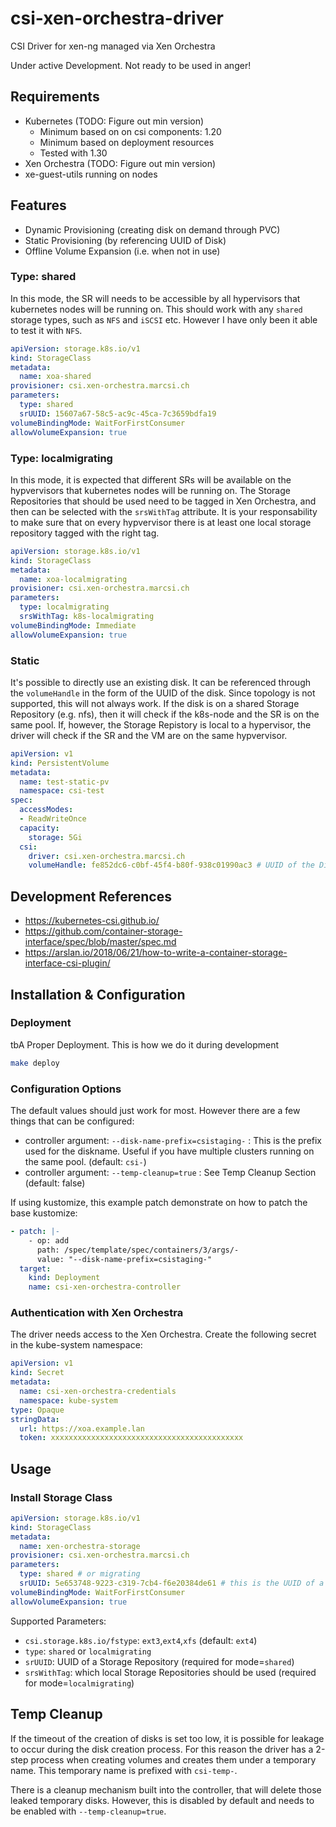 # csi-xen-orchestra-driver
CSI Driver for xen-ng managed via Xen Orchestra

Under active Development. Not ready to be used in anger!

## Requirements
- Kubernetes (TODO: Figure out min version)
  - Minimum based on on csi components: 1.20
  - Minimum based on deployment resources
  - Tested with 1.30
- Xen Orchestra (TODO: Figure out min version)
- xe-guest-utils running on nodes


## Features
- Dynamic Provisioning (creating disk on demand through PVC)
- Static Provisioning (by referencing UUID of Disk)
- Offline Volume Expansion (i.e. when not in use)

### Type: shared

In this mode, the SR will needs to be accessible by all hypervisors that kubernetes nodes will be running on.
This should work with any `shared` storage types, such as `NFS` and `iSCSI` etc. However I have only been it able to test it with `NFS`.

```yaml
apiVersion: storage.k8s.io/v1
kind: StorageClass
metadata:
  name: xoa-shared
provisioner: csi.xen-orchestra.marcsi.ch
parameters:
  type: shared
  srUUID: 15607a67-58c5-ac9c-45ca-7c3659bdfa19
volumeBindingMode: WaitForFirstConsumer
allowVolumeExpansion: true
```


### Type: localmigrating

In this mode, it is expected that different SRs will be available on the hypvervisors that kubernetes nodes will be running on.
The Storage Repositories that should be used need to be tagged in Xen Orchestra, and then can be selected with the `srsWithTag` attribute.
It is your responsability to make sure that on every hypvervisor there is at least one local storage repository tagged with the right tag.

```yaml
apiVersion: storage.k8s.io/v1
kind: StorageClass
metadata:
  name: xoa-localmigrating
provisioner: csi.xen-orchestra.marcsi.ch
parameters:
  type: localmigrating
  srsWithTag: k8s-localmigrating
volumeBindingMode: Immediate
allowVolumeExpansion: true
```

### Static

It's possible to directly use an existing disk. It can be referenced through the `volumeHandle` in the form of the UUID of the disk.
Since topology is not supported, this will not always work. 
If the disk is on a shared Storage Repository (e.g. nfs), then it will check if the k8s-node and the SR is on the same pool.
If, however, the Storage Repistory is local to a hypervisor, the driver will check if the SR and the VM are on the same hypvervisor.

```yaml
apiVersion: v1
kind: PersistentVolume
metadata:
  name: test-static-pv
  namespace: csi-test
spec:
  accessModes:
  - ReadWriteOnce
  capacity:
    storage: 5Gi
  csi:
    driver: csi.xen-orchestra.marcsi.ch
    volumeHandle: fe852dc6-c0bf-45f4-b80f-938c01990ac3 # UUID of the Disk
```


## Development References
- https://kubernetes-csi.github.io/
- https://github.com/container-storage-interface/spec/blob/master/spec.md
- https://arslan.io/2018/06/21/how-to-write-a-container-storage-interface-csi-plugin/


## Installation & Configuration

### Deployment

tbA Proper Deployment. This is how we do it during development

```bash
make deploy
```

### Configuration Options

The default values should just work for most. However there are a few things that can be configured:

- controller argument: `--disk-name-prefix=csistaging-` : This is the prefix used for the diskname. Useful if you have multiple clusters running on the same pool. (default: `csi-`)
- controller argument: `--temp-cleanup=true` : See Temp Cleanup Section (default: false)


If using kustomize, this example patch demonstrate on how to patch the base kustomize:

```yaml
- patch: |-
    - op: add
      path: /spec/template/spec/containers/3/args/-
      value: "--disk-name-prefix=csistaging-"
  target:
    kind: Deployment
    name: csi-xen-orchestra-controller
```


### Authentication with Xen Orchestra

The driver needs access to the Xen Orchestra.
Create the following secret in the kube-system namespace:

```yaml
apiVersion: v1
kind: Secret
metadata:
  name: csi-xen-orchestra-credentials
  namespace: kube-system
type: Opaque
stringData:
  url: https://xoa.example.lan
  token: xxxxxxxxxxxxxxxxxxxxxxxxxxxxxxxxxxxxxxxxxxx
```

## Usage

### Install Storage Class

```yaml
apiVersion: storage.k8s.io/v1
kind: StorageClass
metadata:
  name: xen-orchestra-storage
provisioner: csi.xen-orchestra.marcsi.ch
parameters:
  type: shared # or migrating
  srUUID: 5e653748-9223-c319-7cb4-f6e20384de61 # this is the UUID of a Storage Repository
volumeBindingMode: WaitForFirstConsumer
allowVolumeExpansion: true
```

Supported Parameters:
- `csi.storage.k8s.io/fstype`: `ext3`,`ext4`,`xfs` (default: `ext4`)
- `type`: `shared` or `localmigrating`
- `srUUID`: UUID of a Storage Repository (required for mode=`shared`)
- `srsWithTag`: which local Storage Repositories should be used (required for mode=`localmigrating`)


## Temp Cleanup

If the timeout of the creation of disks is set too low, it is possible for leakage to occur during the disk creation process.
For this reason the driver has a 2-step process when creating volumes and creates them under a temporary name.
This temporary name is prefixed with `csi-temp-`. 

There is a cleanup mechanism built into the controller, that will delete those leaked temporary disks. However, this is disabled by default and needs to be enabled with `--temp-cleanup=true`.